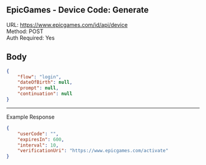 ## EpicGames - Device Code: Generate

URL: https://www.epicgames.com/id/api/device \
Method: POST \
Auth Required: Yes

## Body

```json
{
    "flow": "login",
    "dateOfBirth": null,
    "prompt": null,
    "continuation": null
}
```

---

Example Response

```json
{
    "userCode": "",
    "expiresIn": 600,
    "interval": 10,
    "verificationUri": "https://www.epicgames.com/activate"
}
```